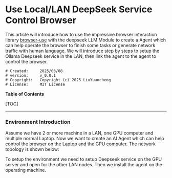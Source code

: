# Use Local/LAN DeepSeek Service Control Browser

This article will introduce how to use the impressive browser interaction library [browser-use](https://github.com/browser-use/browser-use) with the deepseek LLM Module to create a Agent which can help operate the browser to finish some tasks or generate network traffic with human language. We will introduce step by steps to setup the Ollama Deepseek service in the LAN, then link the agent to the agent to control the browser.

```
# Created:     2025/03/08
# version:     v_0.0.1
# Copyright:   Copyright (c) 2025 LiuYuancheng
# License:     MIT License
```

**Table of Contents**

[TOC]



------

### Environment Introduction

Assume we have 2 or more machine in a LAN, one GPU computer and multiple normal Laptop. Now we want to create an AI Agent which can help control the browser on the Laptop and the GPU computer. The network topology is shown below:



To setup the environment we need to setup Deepseek service on the GPU server and open for the other LAN nodes. Then we install the agent on the operating machine. 











